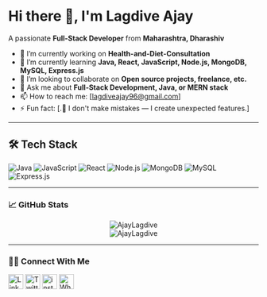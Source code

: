 # Hi there 👋, I'm Lagdive Ajay

A passionate **Full-Stack Developer** from **Maharashtra, Dharashiv**

- 🌱 I’m currently working on **Health-and-Diet-Consultation**
- 🌱 I’m currently learning **Java, React, JavaScript, Node.js, MongoDB, MySQL, Express.js**
- 🤝 I’m looking to collaborate on **Open source projects, freelance, etc.**
- 💬 Ask me about **Full-Stack Development, Java, or MERN stack**
- 📫 How to reach me: [lagdiveajay96@gmail.com]
- ⚡ Fun fact: [.🐞 I don't make mistakes — I create unexpected features.]

---

## 🛠️ Tech Stack

![Java](https://img.shields.io/badge/Java-007396?style=for-the-badge&logo=java&logoColor=white)
![JavaScript](https://img.shields.io/badge/JavaScript-F7DF1E?style=for-the-badge&logo=javascript&logoColor=black)
![React](https://img.shields.io/badge/React-20232A?style=for-the-badge&logo=react&logoColor=61DAFB)
![Node.js](https://img.shields.io/badge/Node.js-339933?style=for-the-badge&logo=node-dot-js&logoColor=white)
![MongoDB](https://img.shields.io/badge/MongoDB-4EA94B?style=for-the-badge&logo=mongodb&logoColor=white)
![MySQL](https://img.shields.io/badge/MySQL-00000F?style=for-the-badge&logo=mysql&logoColor=white)
![Express.js](https://img.shields.io/badge/Express.js-000000?style=for-the-badge&logo=express&logoColor=white)





---

### 📈 GitHub Stats

<p align="center">
  <img src="https://github-readme-stats.vercel.app/api?username=AjayLagdive&show_icons=true&theme=radical" alt="AjayLagdive" />
  <br/>
  <img src="https://github-readme-streak-stats.herokuapp.com/?user=AjayLagdive&theme=radical" alt="AjayLagdive" />
</p>

---

### 🧑‍💻 Connect With Me

<p align="left">
  <a href="https://linkedin.com/in/ajaylagdive" target="blank"><img align="center" src="https://cdn-icons-png.flaticon.com/512/174/174857.png" alt="LinkedIn" height="30" width="30" /></a>
  <a href="https://twitter.com/yourhandle" target="blank"><img align="center" src="https://cdn-icons-png.flaticon.com/512/733/733579.png" alt="Twitter" height="30" width="30" /></a>
  <a href="https://instagram.com/_aabhi45_?igsh=MTJndzBvMWN3cTJpOQ==" target="blank"><img align="center" src="https://images.icon-icons.com/836/PNG/512/Instagram_icon-icons.com_66804.png" alt="instagram" height="30" width="30" /></a>
 <a href="https://wa.me/91 9579857035" target="blank"><img align="center" src="https://images.icon-icons.com/1106/PNG/512/1485972216-whatsupsocialnetworkbrandlogo_78974.png" alt="Whatsup" height="30" width="30" /></a>


</p>


